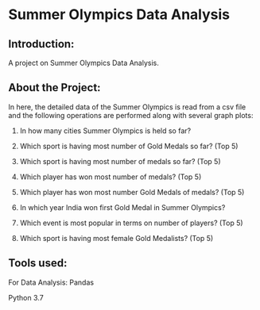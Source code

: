 # Summer Olympics Data Analysis

## Introduction:
A project on Summer Olympics Data Analysis.

## About the Project:
In here, the detailed data of the Summer Olympics is read from a csv file and the following operations are performed along with several graph plots:

1. In how many cities Summer Olympics is held so far?

2. Which sport is having most number of Gold Medals so far? (Top 5)

3. Which sport is having most number of medals so far? (Top 5)

4. Which player has won most number of medals? (Top 5)

5. Which player has won most number Gold Medals of medals? (Top 5)

6. In which year India won first Gold Medal in Summer Olympics?

7. Which event is most popular in terms on number of players? (Top 5)

8. Which sport is having most female Gold Medalists? (Top 5)

## Tools used:

For Data Analysis: Pandas

Python 3.7
